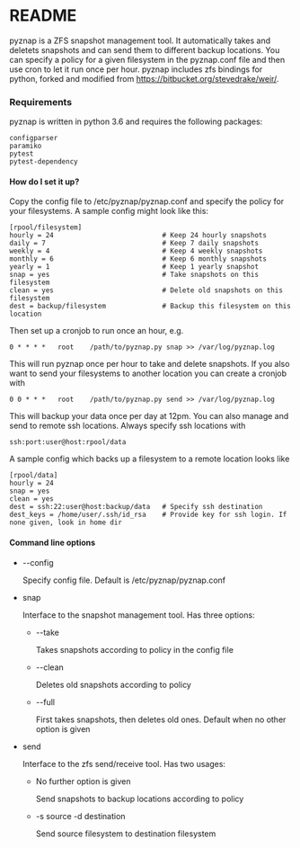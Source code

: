 # README #

pyznap is a ZFS snapshot management tool. It automatically takes and deletets snapshots and can send
them to different backup locations. You can specify a policy for a given filesystem in the
pyznap.conf file and then use cron to let it run once per hour. pyznap includes zfs bindings for
python, forked and modified from https://bitbucket.org/stevedrake/weir/.


### Requirements ###

pyznap is written in python 3.6 and requires the following packages:

    configparser
    paramiko
    pytest
    pytest-dependency


#### How do I set it up? ####

Copy the config file to /etc/pyznap/pyznap.conf and specify the policy for your filesystems. A
sample config might look like this:

    [rpool/filesystem]
    hourly = 24                           # Keep 24 hourly snapshots
    daily = 7                             # Keep 7 daily snapshots
    weekly = 4                            # Keep 4 weekly snapshots
    monthly = 6                           # Keep 6 monthly snapshots
    yearly = 1                            # Keep 1 yearly snapshot
    snap = yes                            # Take snapshots on this filesystem
    clean = yes                           # Delete old snapshots on this filesystem
    dest = backup/filesystem              # Backup this filesystem on this location

Then set up a cronjob to run once an hour, e.g.

    0 * * * *   root    /path/to/pyznap.py snap >> /var/log/pyznap.log

This will run pyznap once per hour to take and delete snapshots. If you also want to send your
filesystems to another location you can create a cronjob with

    0 0 * * *   root    /path/to/pyznap.py send >> /var/log/pyznap.log

This will backup your data once per day at 12pm.
You can also manage and send to remote ssh locations. Always specify ssh locations with

    ssh:port:user@host:rpool/data

A sample config which backs up a filesystem to a remote location looks like

    [rpool/data]
    hourly = 24
    snap = yes
    clean = yes
    dest = ssh:22:user@host:backup/data   # Specify ssh destination
    dest_keys = /home/user/.ssh/id_rsa    # Provide key for ssh login. If none given, look in home dir


#### Command line options ####

+ --config

  Specify config file. Default is /etc/pyznap/pyznap.conf

+ snap

  Interface to the snapshot management tool. Has three options:

  + --take

    Takes snapshots according to policy in the config file

  + --clean

    Deletes old snapshots according to policy

  + --full

    First takes snapshots, then deletes old ones. Default when no other option is given

+ send

  Interface to the zfs send/receive tool. Has two usages:

  + No further option is given

    Send snapshots to backup locations according to policy

  + -s source -d destination

    Send source filesystem to destination filesystem
